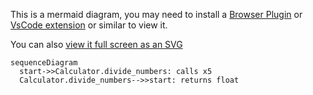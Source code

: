This is a mermaid diagram, you may need to install a [Browser Plugin](https://github.com/BackMarket/github-mermaid-extension) or [VsCode extension](https://marketplace.visualstudio.com/items?itemName=bierner.markdown-mermaid) or similar to view it.

You can also [view it full screen as an SVG](https://mermaid.ink/svg/c2VxdWVuY2VEaWFncmFtCiAgc3RhcnQtPj5DYWxjdWxhdG9yLmRpdmlkZV9udW1iZXJzOiBjYWxscyB4NQogIENhbGN1bGF0b3IuZGl2aWRlX251bWJlcnMtLT4+c3RhcnQ6IHJldHVybnMgZmxvYXQK)        

```mermaid
sequenceDiagram
  start->>Calculator.divide_numbers: calls x5
  Calculator.divide_numbers-->>start: returns float

```
